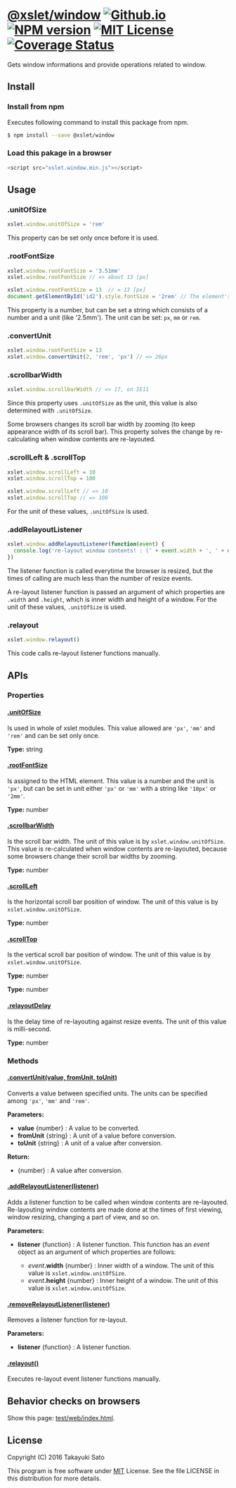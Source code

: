 [@xslet/window][repo-url] [![Github.io][io-image]][io-url] [![NPM version][npm-image]][npm-url] [![MIT License][mit-image]][mit-url] [![Coverage Status][coverage-image]][coverage-url]
=============

Gets window informations and provide operations related to window.

Install
-------

### Install from npm

Executes following command to install this package from npm.

```sh
$ npm install --save @xslet/window
```

### Load this pakage in a browser

```js
<script src="xslet.window.min.js"></script>
```

Usage
-----

### .unitOfSize

```js
xslet.window.unitOfSize = 'rem'
```

This property can be set only once before it is used.

### .rootFontSize

```js
xslet.window.rootFontSize = '3.51mm'
xslet.window.rootFontSize // => about 13 [px]

xslet.window.rootFontSize = 13  // = 13 [px]
document.getElementById('id2').style.fontSize = '2rem' // The element's font size is 26px 
```

This property is a number, but can be set a string which consists of a number and a unit (like '2.5mm'). The unit can be set: `px`, `mm` or `rem`.

### .convertUnit

```js
xslet.window.rootFontSize = 13
xslet.window.convertUnit(2, 'rem', 'px') // => 26px
```

### .scrollbarWidth

```js
xslet.window.scrollbarWidth // => 17, on IE11
```

Since this property uses `.unitOfSize` as the unit, this value is also determined with `.unitOfSize`.

Some browsers changes its scroll bar width by zooming (to keep appearance width of its scroll bar). This property solves the change by re-calculating when window contents are re-layouted.

### .scrollLeft & .scrollTop

```js
xslet.window.scrollLeft = 10
xslet.window.scrollTop = 100

xslet.window.scrollLeft // => 10
xslet.window.scrollTop // => 100
```

For the unit of these values, `.unitOfSize` is used.

### .addRelayoutListener

```js
xslet.window.addRelayoutListener(function(event) {
  console.log('re-layout window contents! : (' + event.width + ', ' + event.height + ')');
})
```

The listener function is called everytime the browser is resized, but the times of calling are much less than the number of resize events.

A re-layout listener function is passed an argument of which properties are `.width` and `.height`, which is inner width and height of a window.
For the unit of these values, `.unitOfSize` is used. 

### .relayout

```js
xslet.window.relayout()
```

This code calls re-layout listener functions manually.

APIs
----

### Properties

#### <u>.unitOfSize</u>

Is used in whole of xslet modules.
This value allowed are `'px'`, `'mm'` and `'rem'` and can be set only once.

**Type:** string

#### <u>.rootFontSize</u>

Is assigned to the HTML element.
This value is a number and the unit is `'px'`, but can be set in unit either
`'px'` or `'mm'` with a string like `'10px'` or `'2mm'`.

**Type:** number

#### <u>.scrollbarWidth</u>

Is the scroll bar width.
The unit of this value is by `xslet.window.unitOfSize`.
This value is re-calculated when window contents are re-layouted, because some browsers change their scroll bar widths by zooming.

**Type:** number

#### <u>.scrollLeft</u>

Is the horizontal scroll bar position of window.
The unit of this value is by `xslet.window.unitOfSize`.

**Type:** number

#### <u>.scrollTop</u>

Is the vertical scroll bar position of window.
The unit of this value is by `xslet.window.unitOfSize`.

**Type:** number

**Type:** number

#### <u>.relayoutDelay</u>

Is the delay time of re-layouting against resize events.
The unit of this value is milli-second.

**Type:** number

### Methods

#### <u>.convertUnit(value, fromUnit, toUnit)</u>

Converts a value between specified units.
The units can be specified among `'px'`, `'mm'` and `'rem'`.

**Parameters:**

   * **value** {number} : A value to be converted.
   * **fromUnit** {string} : A unit of a value before conversion.
   * **toUnit** {string} : A unit of a value after conversion.

**Return:**

   * {number} : A value after conversion.

#### <u>.addRelayoutListener(listener)</u>

Adds a listener function to be called when window contents are re-layouted.
Re-layouting window contents are made done at the times of first viewing, window resizing, changing a part of view, and so on. 

**Parameters:**

* **listener** {function} : A listener function.
    This function has an *event* object as an argument of which properties are follows:
    
    * <i>event</i>**.width** {number} : Inner width of a window. 
        The unit of this value is `xslet.window.unitOfSize`.
    * <i>event</i>**.height** {number} : Inner height of a window.
        The unit of this value is `xslet.window.unitOfSize`. 

#### <u>.removeRelayoutListener(listener)</u>

Removes a listener function for re-layout.

**Parameters:**

* **listener** {function} : A listener function.

#### <u>.relayout()</u>

Executes re-layout event listener functions manually.

Behavior checks on browsers
---------------------------

Show this page: [test/web/index.html](test/web/index.html).

License
-------

Copyright (C) 2016 Takayuki Sato

This program is free software under [MIT][mit-url] License.
See the file LICENSE in this distribution for more details.

[repo-url]: https://github.com/xslet/window/
[io-image]: http://img.shields.io/badge/HP-github.io-ffbbbb.svg
[io-url]: https://xslet.github.io/window/
[npm-image]: http://img.shields.io/badge/npm-v0.3.0-blue.svg
[npm-url]: https://www.npmjs.org/package/@xslet/window/
[mit-image]: http://img.shields.io/badge/license-MIT-green.svg
[mit-url]: https://opensource.org/licenses/MIT
[coverage-image]: https://coveralls.io/repos/github/xslet/window/badge.svg?branch=master
[coverage-url]: https://coveralls.io/github/xslet/window?branch=master
